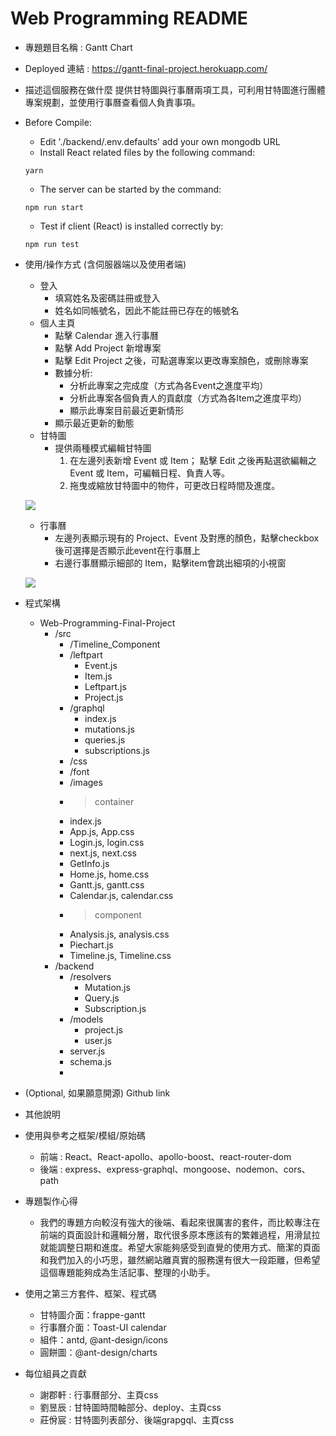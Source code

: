 # Web Programming README 

* 專題題目名稱 : Gantt Chart
* Deployed 連結 : https://gantt-final-project.herokuapp.com/
* 描述這個服務在做什麼
提供甘特圖與行事曆兩項工具，可利用甘特圖進行團體專案規劃，並使用行事曆查看個人負責事項。
* Before Compile: 
    * Edit './backend/.env.defaults' add your own mongodb URL
    * Install React related files by the following command:
    ```
    yarn
    ```
    * The server can be started by the command:
    ```
    npm run start
    ```
    * Test if client (React) is installed correctly by:
    ```
    npm run test
    ```

* 使用/操作方式 (含伺服器端以及使用者端)
    * 登入
        * 填寫姓名及密碼註冊或登入
        * 姓名如同帳號名，因此不能註冊已存在的帳號名
    * 個人主頁
        * 點擊 Calendar 進入行事曆
        * 點擊 Add Project 新增專案
        * 點擊 Edit Project 之後，可點選專案以更改專案顏色，或刪除專案
        * 數據分析:
            * 分析此專案之完成度（方式為各Event之進度平均）
            * 分析此專案各個負責人的貢獻度（方式為各Item之進度平均）
            * 顯示此專案目前最近更新情形
        * 顯示最近更新的動態
    * 甘特圖
        * 提供兩種模式編輯甘特圖
            1.  在左邊列表新增 Event 或 Item；
            點擊 Edit 之後再點選欲編輯之 Event 或 Item，可編輯日程、負責人等。
            2. 拖曳或縮放甘特圖中的物件，可更改日程時間及進度。
            
     ![](https://i.imgur.com/MnFsMxK.png)

            
    * 行事曆
        * 左邊列表顯示現有的 Project、Event 及對應的顏色，點擊checkbox後可選擇是否顯示此event在行事曆上
        * 右邊行事曆顯示細部的 Item，點擊item會跳出細項的小視窗
        
     ![](https://i.imgur.com/lCYF9Nb.png)

* 程式架構
    * Web-Programming-Final-Project
        * /src
            * /Timeline_Component
            * /leftpart
                * Event.js
                * Item.js
                * Leftpart.js
                * Project.js
            * /graphql
                * index.js
                * mutations.js
                * queries.js
                * subscriptions.js
            * /css
            * /font
            * /images
            * >container
            * index.js 
            * App.js, App.css
            * Login.js,  login.css
            * next.js,  next.css
            * GetInfo.js 
            * Home.js,  home.css
            * Gantt.js,  gantt.css
            * Calendar.js,  calendar.css
            * >component
            * Analysis.js,  analysis.css
            * Piechart.js
            * Timeline.js,  Timeline.css
        * /backend
            * /resolvers
                * Mutation.js
                * Query.js
                * Subscription.js
            * /models
                * project.js
                * user.js
            * server.js
            * schema.js
            * 
* (Optional, 如果願意開源) Github link
* 其他說明
* 使用與參考之框架/模組/原始碼
    * 前端 : React、React-apollo、apollo-boost、react-router-dom
    * 後端 : express、express-graphql、mongoose、nodemon、cors、path
* 專題製作心得
    * 我們的專題方向較沒有強大的後端、看起來很厲害的套件，而比較專注在前端的頁面設計和邏輯分層，取代很多原本應該有的繁雜過程，用滑鼠拉就能調整日期和進度。希望大家能夠感受到直覺的使用方式、簡潔的頁面和我們加入的小巧思，雖然網站離真實的服務還有很大一段距離，但希望這個專題能夠成為生活記事、整理的小助手。
* 使用之第三方套件、框架、程式碼
    * 甘特圖介面：frappe-gantt
    * 行事曆介面：Toast-UI calendar
    * 組件：antd, @ant-design/icons
    * 圓餅圖：@ant-design/charts
* 每位組員之貢獻
    * 謝郡軒 : 行事曆部分、主頁css
    * 劉昱辰 : 甘特圖時間軸部分、deploy、主頁css
    * 莊佾宸 : 甘特圖列表部分、後端grapgql、主頁css
